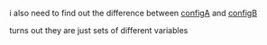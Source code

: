 i also need to find out the difference between [configA](/config/train_shakespeare_char.py) and [configB](/config/finetune_shakespeare.py)

turns out they are just sets of different variables